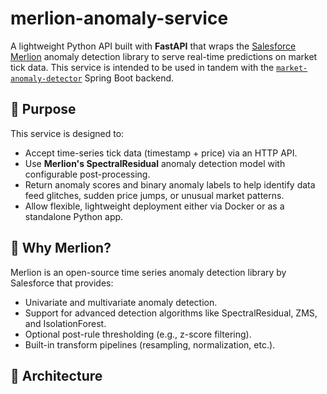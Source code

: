 # merlion-anomaly-service

A lightweight Python API built with **FastAPI** that wraps the [Salesforce Merlion](https://github.com/salesforce/Merlion) anomaly detection library to serve real-time predictions on market tick data. This service is intended to be used in tandem with the [`market-anomaly-detector`](https://github.com/your-org/market-anomaly-detector) Spring Boot backend.

## 🌟 Purpose

This service is designed to:
- Accept time-series tick data (timestamp + price) via an HTTP API.
- Use **Merlion's SpectralResidual** anomaly detection model with configurable post-processing.
- Return anomaly scores and binary anomaly labels to help identify data feed glitches, sudden price jumps, or unusual market patterns.
- Allow flexible, lightweight deployment either via Docker or as a standalone Python app.

## 🧠 Why Merlion?

Merlion is an open-source time series anomaly detection library by Salesforce that provides:
- Univariate and multivariate anomaly detection.
- Support for advanced detection algorithms like SpectralResidual, ZMS, and IsolationForest.
- Optional post-rule thresholding (e.g., z-score filtering).
- Built-in transform pipelines (resampling, normalization, etc.).

## 🧩 Architecture

